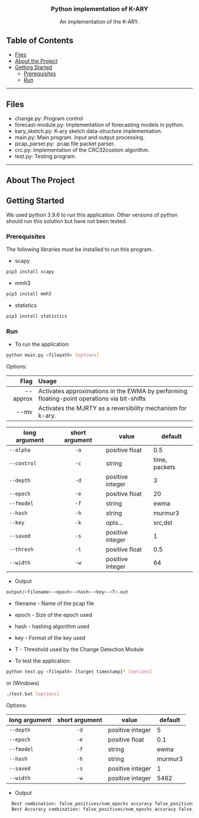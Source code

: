 <!-- PROJECT LOGO -->
<p align="center">

  <h3 align="center">Python implementation of K-ARY</h3>

  <p align="center">
    An implementation of the K-ARY.
  </p>
</p>

<!-- TABLE OF CONTENTS -->
## Table of Contents

* [Files](#files)
* [About the Project](#about-the-project)
* [Getting Started](#getting-started)
  * [Prerequisites](#prerequisites)
  * [Run](#run)

---
## Files
- change.py: Program control
- forecast-module.py: Implementation of forecasting models in python.
- kary_sketch.py: K-ary sketch data-structure implementation.
- main.py: Main program. Input and output processing. 
- pcap_parser.py: .pcap file packet parser.
- crc.py: Implementation of the CRC32custom algorithm.
- test.py: Testing program.
---

<!-- ABOUT THE PROJECT -->
## About The Project

<!-- GETTING STARTED -->
## Getting Started

We used python 3.9.6 to run this application. Other versions of python should run this solution but have not been tested.

<!-- PREREQUISITES -->
### Prerequisites

The following libraries must be installed to run this program.
* scapy
```sh
pip3 install scapy
```
* mmh3
```sh
pip3 install mmh3
```
* statistics
```sh
pip3 install statistics
```

<!-- RUN -->
### Run
* To run the application:
```sh
python main.py <filepath> [options]
```
Options:
     
|        Flag | Usage                                                                                       |
| -----------:|:------------------------------------------------------------------------------------------- |
|    --approx | Activates approximations in the EWMA by performing floating-point operations via bit-shifts | 
|        --mv | Activates the MJRTY as a reversibility mechanism for k-ary.                                 |


|    long argument | short argument | value            | default                    |
|    ------------- |:--------------:| ---------------- | -------------------------- |
|    `--alpha`     | `-a`           | positive float   |  0.5                       |
|    `--control`   | `-c`           | string           |  time, packets             |     
|    `--depth`     | `-d`           | positive integer |  3                         |     
|    `--epoch`     | `-e`           | positive float   |  20                        |     
|    `--fmodel`    | `-f`           | string           |  ewma                      |     
|    `--hash`      | `-h`           | string           |  murmur3                   |     
|    `--key`       | `-k`           | opts...          |  src,dst                   |        
|    `--saved`     | `-s`           | positive integer |  1                         |     
|    `--thresh`    | `-t`           | positive float   |  0.5                       |     
|    `--width`     | `-w`           | positive integer |  64                        |    

* Output
```sh
output/<filename>-<epoch>-<hash>-<key>-<T>.out
```
  * filename - Name of the pcap file
  * epoch - Size of the epoch used
  * hash - hashing algorithm used
  * key - Format of the key used
  * T - Threshold used by the Change Detection Module

* To test the application:
```sh
python test.py <filepath> [target timestamp]* [options]
```
or (Windows)
```sh
./test.bat [options]
```
Options:

|    long argument | short argument | value            | default                    |
|    ------------- |:--------------:| ---------------- | -------------------------- |   
|    `--depth`     | `-d`           | positive integer |  5                         |     
|    `--epoch`     | `-e`           | positive float   |  0.1                       |     
|    `--fmodel`    | `-f`           | string           |  ewma                      |     
|    `--hash`      | `-h`           | string           |  murmur3                   |       
|    `--saved`     | `-s`           | positive integer |  1                         |     
|    `--width`     | `-w`           | positive integer |  5462                      |    

* Output
```sh
  Best combination: false_positives/num_epochs accuracy false_positives changes_detected [alpha, threshold, key]
  Best Accuracy combination: false_positives/num_epochs accuracy false_positives changes_detected [alpha, threshold, key]
```
